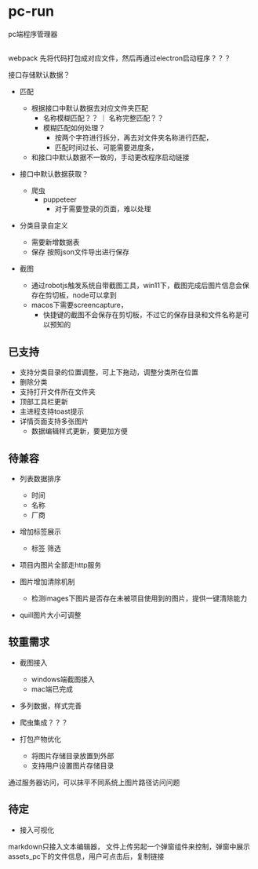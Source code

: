 # pc-run
pc端程序管理器

## 
webpack 先将代码打包成对应文件，然后再通过electron启动程序？？？

接口存储默认数据？
  - 匹配
    - 根据接口中默认数据去对应文件夹匹配
      - 名称模糊匹配？？ ｜ 名称完整匹配？？
      - 模糊匹配如何处理？
        - 按两个字符进行拆分，再去对文件夹名称进行匹配，
        - 匹配时间过长、可能需要进度条，
    - 和接口中默认数据不一致的，手动更改程序启动链接

- 接口中默认数据获取？
  - 爬虫
    - puppeteer
      - 对于需要登录的页面，难以处理

- 分类目录自定义
   - 需要新增数据表
   - 保存 按照json文件导出进行保存

- 截图
  - 通过robotjs触发系统自带截图工具，win11下，截图完成后图片信息会保存在剪切板，node可以拿到
  - macos下需要screencapture，
    - 快捷键的截图不会保存在剪切板，不过它的保存目录和文件名称是可以预知的

## 已支持
- 支持分类目录的位置调整，可上下拖动，调整分类所在位置
- 删除分类
- 支持打开文件所在文件夹
- 顶部工具栏更新
- 主进程支持toast提示
- 详情页面支持多张图片
  - 数据编辑样式更新，要更加方便


## 待兼容
- 列表数据排序
  - 时间
  - 名称
  - 厂商

- 增加标签展示
  - 标签 筛选

- 项目内图片全部走http服务  

- 图片增加清除机制
  - 检测images下图片是否存在未被项目使用到的图片，提供一键清除能力

- quill图片大小可调整

## 较重需求
- 截图接入
  - windows端截图接入
  - mac端已完成
- 多列数据，样式完善
- 爬虫集成？？？

- 打包产物优化
  - 将图片存储目录放置到外部
  - 支持用户设置图片存储目录

通过服务器访问，可以抹平不同系统上图片路径访问问题

## 待定
- 接入可视化


markdown只接入文本编辑器， 
文件上传另起一个弹窗组件来控制，弹窗中展示assets_pc下的文件信息，用户可点击后，复制链接